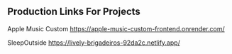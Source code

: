 ## Production Links For Projects
Apple Music Custom
https://apple-music-custom-frontend.onrender.com/

SleepOutside
https://lively-brigadeiros-92da2c.netlify.app/